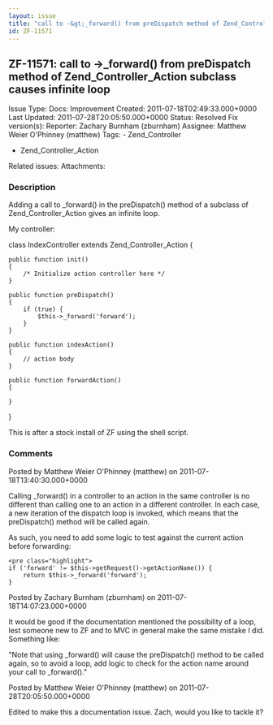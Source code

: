 ```yaml
---
layout: issue
title: "call to -&gt;_forward() from preDispatch method of Zend_Controller_Action subclass causes infinite loop"
id: ZF-11571
---
```


ZF-11571: call to ->\_forward() from preDispatch method of Zend\_Controller\_Action subclass causes infinite loop
-----------------------------------------------------------------------------------------------------------------

 Issue Type: Docs: Improvement Created: 2011-07-18T02:49:33.000+0000 Last Updated: 2011-07-28T20:05:50.000+0000 Status: Resolved Fix version(s): 
 Reporter:  Zachary Burnham (zburnham)  Assignee:  Matthew Weier O'Phinney (matthew)  Tags: - Zend\_Controller
- Zend\_Controller\_Action
 
 Related issues: 
 Attachments: 
### Description

Adding a call to \_forward() in the preDispatch() method of a subclass of Zend\_Controller\_Action gives an infinite loop.

My controller:

class IndexController extends Zend\_Controller\_Action {

 
    public function init()
    {
        /* Initialize action controller here */
    }
    
    public function preDispatch()
    {
        if (true) {
            $this->_forward('forward');
        }
    }
    
    public function indexAction()
    {
        // action body
    }
    
    public function forwardAction()
    {
    
    }


}

This is after a stock install of ZF using the shell script.

 

 

### Comments

Posted by Matthew Weier O'Phinney (matthew) on 2011-07-18T13:40:30.000+0000

Calling \_forward() in a controller to an action in the same controller is no different than calling one to an action in a different controller. In each case, a new iteration of the dispatch loop is invoked, which means that the preDispatch() method will be called again.

As such, you need to add some logic to test against the current action before forwarding:

 
    <pre class="highlight">
    if ('forward' != $this->getRequest()->getActionName()) {
        return $this->_forward('forward');
    }


 

 

Posted by Zachary Burnham (zburnham) on 2011-07-18T14:07:23.000+0000

It would be good if the documentation mentioned the possibility of a loop, lest someone new to ZF and to MVC in general make the same mistake I did. Something like:

"Note that using \_forward() will cause the preDispatch() method to be called again, so to avoid a loop, add logic to check for the action name around your call to \_forward()."

 

 

Posted by Matthew Weier O'Phinney (matthew) on 2011-07-28T20:05:50.000+0000

Edited to make this a documentation issue. Zach, would you like to tackle it?

 

 